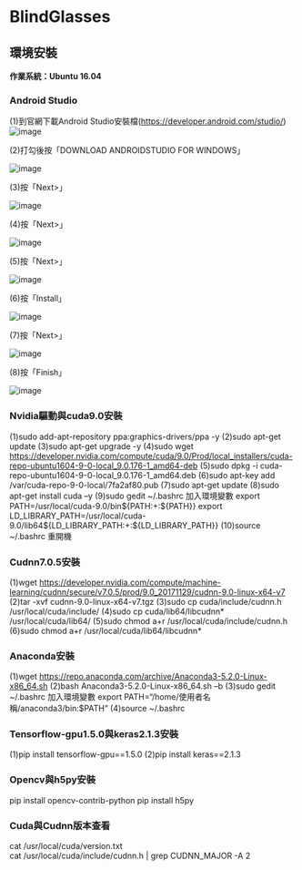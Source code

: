 # BlindGlasses

## 環境安裝
**作業系統：Ubuntu 16.04**
### Android Studio
(1)到官網下載Android Studio安裝檔(https://developer.android.com/studio/) 
![image](https://github.com/brianyiao/BlindGlasses/blob/master/01.JPG)

(2)打勾後按「DOWNLOAD ANDROIDSTUDIO FOR WINDOWS」 

![image](https://github.com/brianyiao/BlindGlasses/blob/master/02.JPG)

(3)按「Next>」 

![image](https://github.com/brianyiao/BlindGlasses/blob/master/04.JPG)
 
(4)按「Next>」 

![image](https://github.com/brianyiao/BlindGlasses/blob/master/05.JPG)
 
(5)按「Next>」 

![image](https://github.com/brianyiao/BlindGlasses/blob/master/06.JPG)   
       
(6)按「Install」 

![image](https://github.com/brianyiao/BlindGlasses/blob/master/07.JPG)
 
(7)按「Next>」 

![image](https://github.com/brianyiao/BlindGlasses/blob/master/09.JPG)   

(8)按「Finish」 

![image](https://github.com/brianyiao/BlindGlasses/blob/master/10.JPG)

### Nvidia驅動與cuda9.0安裝
(1)sudo add-apt-repository ppa:graphics-drivers/ppa -y
(2)sudo apt-get update
(3)sudo apt-get upgrade -y
(4)sudo wget https://developer.nvidia.com/compute/cuda/9.0/Prod/local_installers/cuda-repo-ubuntu1604-9-0-local_9.0.176-1_amd64-deb
(5)sudo dpkg -i cuda-repo-ubuntu1604-9-0-local_9.0.176-1_amd64.deb
(6)sudo apt-key add /var/cuda-repo-9-0-local/7fa2af80.pub
(7)sudo apt-get update
(8)sudo apt-get install cuda –y
(9)sudo gedit ~/.bashrc
加入環境變數
export PATH=/usr/local/cuda-9.0/bin${PATH:+:${PATH}}
export LD_LIBRARY_PATH=/usr/local/cuda-9.0/lib64${LD_LIBRARY_PATH:+:${LD_LIBRARY_PATH}}
(10)source ~/.bashrc
重開機

### Cudnn7.0.5安裝
(1)wget https://developer.nvidia.com/compute/machine-learning/cudnn/secure/v7.0.5/prod/9.0_20171129/cudnn-9.0-linux-x64-v7
(2)tar -xvf cudnn-9.0-linux-x64-v7.tgz
(3)sudo cp cuda/include/cudnn.h /usr/local/cuda/include/
(4)sudo cp cuda/lib64/libcudnn* /usr/local/cuda/lib64/
(5)sudo chmod a+r /usr/local/cuda/include/cudnn.h
(6)sudo chmod a+r /usr/local/cuda/lib64/libcudnn*

### Anaconda安裝
(1)wget https://repo.anaconda.com/archive/Anaconda3-5.2.0-Linux-x86_64.sh
(2)bash Anaconda3-5.2.0-Linux-x86_64.sh –b
(3)sudo gedit ~/.bashrc
加入環境變數
export PATH=“/home/使用者名稱/anaconda3/bin:$PATH”
(4)source ~/.bashrc

### Tensorflow-gpu1.5.0與keras2.1.3安裝
(1)pip install tensorflow-gpu==1.5.0
(2)pip install keras==2.1.3 

### Opencv與h5py安裝
pip install opencv-contrib-python
pip install h5py

### Cuda與Cudnn版本查看
cat /usr/local/cuda/version.txt                             
cat /usr/local/cuda/include/cudnn.h | grep CUDNN_MAJOR -A 2
